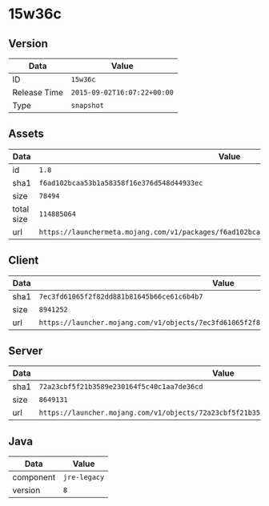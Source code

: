 # 15w36c

## Version

|**Data**        | **Value**                 |
|----------------|-------------------------|
| ID   | ```15w36c```   |
| Release Time   | ```2015-09-02T16:07:22+00:00```   |
| Type   | ```snapshot```   |

## Assets

|**Data**        | **Value**                 |
|----------------|-------------------------|
| id   | ```1.8```   |
| sha1   | ```f6ad102bcaa53b1a58358f16e376d548d44933ec```   |
| size   | ```78494```   |
| total size  | ```114885064```  |
| url       | ```https://launchermeta.mojang.com/v1/packages/f6ad102bcaa53b1a58358f16e376d548d44933ec/1.8.json``` |

## Client

|**Data**        | **Value**                 |
|----------------|-------------------------|
| sha1   | ```7ec3fd61065f2f82dd881b81645b66ce61c6b4b7```   |
| size   | ```8941252```   |
| url       | ```https://launcher.mojang.com/v1/objects/7ec3fd61065f2f82dd881b81645b66ce61c6b4b7/client.jar``` |

## Server

|**Data**        | **Value**                 |
|----------------|-------------------------|
| sha1   | ```72a23cbf5f21b3589e230164f5c40c1aa7de36cd```   |
| size   | ```8649131```   |
| url       | ```https://launcher.mojang.com/v1/objects/72a23cbf5f21b3589e230164f5c40c1aa7de36cd/server.jar``` |

## Java

|**Data**        | **Value**                 |
|----------------|-------------------------|
| component   | ```jre-legacy```   |
| version   | ```8```   |